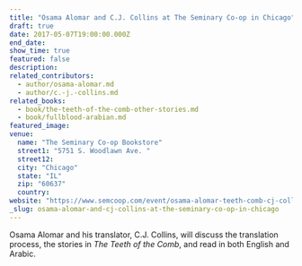 ```yaml
---
title: "Osama Alomar and C.J. Collins at The Seminary Co-op in Chicago"
draft: true
date: 2017-05-07T19:00:00.000Z
end_date:
show_time: true
featured: false
description:
related_contributors:
  - author/osama-alomar.md
  - author/c.-j.-collins.md
related_books:
  - book/the-teeth-of-the-comb-other-stories.md
  - book/fullblood-arabian.md
featured_image: 
venue:
  name: "The Seminary Co-op Bookstore"
  street1: "5751 S. Woodlawn Ave. "
  street12:
  city: "Chicago"
  state: "IL"
  zip: "60637"
  country:
website: "https://www.semcoop.com/event/osama-alomar-teeth-comb-cj-collins"
_slug: osama-alomar-and-cj-collins-at-the-seminary-co-op-in-chicago
---
```


Osama Alomar and his translator, C.J. Collins, will discuss the translation process, the stories in _The Teeth of the Comb_, and read in both English and Arabic.

